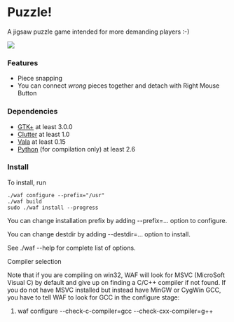 # Puzzle!

A jigsaw puzzle game intended for more demanding players :-)

[![](http://kamilprusko.org/files/puzzle/puzzle-main-window-small.png)](http://kamilprusko.org/files/puzzle/puzzle-main-window.png)


### Features

  * Piece snapping
  * You can connect *wrong* pieces together and detach with Right Mouse Button


### Dependencies

  * [GTK+](http://www.gtk.org/) at least 3.0.0
  * [Clutter](http://www.clutter-project.org/) at least 1.0
  * [Vala](http://live.gnome.org/Vala) at least 0.15
  * [Python](http://www.python.org) (for compilation only) at least 2.6


### Install

To install, run

    ./waf configure --prefix="/usr"
    ./waf build
    sudo ./waf install --progress

You can change installation prefix by adding --prefix=... option to
configure.

You can change destdir by adding --destdir=... option to install.

See ./waf --help for complete list of options.


Compiler selection

Note that if you are compiling on win32, WAF will look for MSVC
(MicroSoft Visual C) by default and give up on finding a C/C++
compiler if not found.  If you do not have MSVC installed but instead
have MinGW or CygWin GCC, you have to tell WAF to look for GCC in the
configure stage:

1. waf configure --check-c-compiler=gcc --check-cxx-compiler=g++

